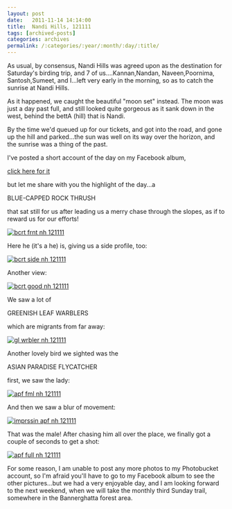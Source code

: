 ```yaml
---
layout: post
date:	2011-11-14 14:14:00
title:  Nandi Hills, 121111
tags: [archived-posts]
categories: archives
permalink: /:categories/:year/:month/:day/:title/
---
```

As usual, by consensus, Nandi Hills was agreed upon as the destination for Saturday's birding trip, and 7 of us....Kannan,Nandan, Naveen,Poornima, Santosh,Sumeet, and I...left very early in the morning, so as to catch the sunrise at Nandi Hills.

As it happened, we caught the beautiful "moon set" instead. The moon was just a day past full, and still looked quite gorgeous as it sank down in the west, behind the bettA (hill) that is Nandi. 

By the time we'd queued up for our tickets, and got into the road, and gone up the hill and parked...the sun was well on its way over the horizon, and the sunrise was a thing of the past.

I've posted a short account of the day on my Facebook album,

<a href="http://www.facebook.com/media/set/?set=a.10150369989203878.365166.587058877&type=1"> click here for it </a>

but let me share with you the highlight of the day...a 

BLUE-CAPPED ROCK THRUSH

that sat still for us after leading us a merry chase through the slopes, as if to reward us for our efforts!

<a href="http://s1142.photobucket.com/albums/n602/Deepapctrsglr/?action=view&amp;current=IMG_9635.jpg" target="_blank"><img src="http://i1142.photobucket.com/albums/n602/Deepapctrsglr/IMG_9635.jpg" border="0" alt="bcrt frnt nh 121111"></a>

Here he (it's a he) is, giving us a side profile, too:

<a href="http://s1142.photobucket.com/albums/n602/Deepapctrsglr/?action=view&amp;current=IMG_9637.jpg" target="_blank"><img src="http://i1142.photobucket.com/albums/n602/Deepapctrsglr/IMG_9637.jpg" border="0" alt="bcrt side nh 121111"></a>

Another view:

<a href="http://s1142.photobucket.com/albums/n602/Deepapctrsglr/?action=view&amp;current=IMG_9641.jpg" target="_blank"><img src="http://i1142.photobucket.com/albums/n602/Deepapctrsglr/IMG_9641.jpg" border="0" alt="bcrt good  nh 121111"></a>

We saw a lot of

GREENISH LEAF WARBLERS

which are migrants from far away:

<a href="http://s1142.photobucket.com/albums/n602/Deepapctrsglr/?action=view&amp;current=IMG_9609.jpg" target="_blank"><img src="http://i1142.photobucket.com/albums/n602/Deepapctrsglr/IMG_9609.jpg" border="0" alt="gl wrbler  nh 121111"></a>

Another lovely bird we sighted was the

ASIAN PARADISE FLYCATCHER

first, we saw the lady:

<a href="http://s1142.photobucket.com/albums/n602/Deepapctrsglr/?action=view&amp;current=IMG_9613.jpg" target="_blank"><img src="http://i1142.photobucket.com/albums/n602/Deepapctrsglr/IMG_9613.jpg" border="0" alt="apf fml  nh 121111"></a>

And then we saw a blur of movement:


<a href="http://s1142.photobucket.com/albums/n602/Deepapctrsglr/?action=view&amp;current=IMG_9618.jpg" target="_blank"><img src="http://i1142.photobucket.com/albums/n602/Deepapctrsglr/IMG_9618.jpg" border="0" alt="imprssin apf  nh 121111"></a>



That was the male! After chasing him all over the place, we finally got a couple of seconds to  get a shot:

<a href="http://s1142.photobucket.com/albums/n602/Deepapctrsglr/?action=view&amp;current=IMG_9623-1.jpg" target="_blank"><img src="http://i1142.photobucket.com/albums/n602/Deepapctrsglr/IMG_9623-1.jpg" border="0" alt="apf full  nh 121111"></a>

For some reason, I am unable to post any more photos to my Photobucket account, so I'm afraid you'll have to go to my Facebook album to see the other pictures...but we had a very enjoyable day, and I am looking forward to the next weekend, when we will take the monthly third Sunday trail, somewhere in the  Bannerghatta forest area.
